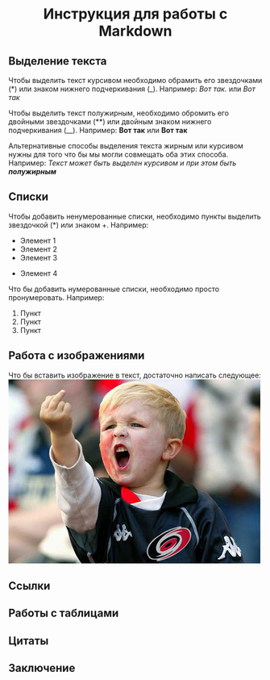 # <center> Инструкция для работы с Markdown

## Выделение текста

Чтобы выделить текст курсивом необходимо обрамить его звездочками (*) или знаком нижнего подчеркивания (_). Например: *Вот так.* или _Вот так_

Чтобы выделить текст полужирным, необходимо обромить его двойными звездочками (**) или двойным знаком нижнего подчеркивания (__). Например: **Вот так** или __Вот так__

Альтернативные способы выделения текста жирным или курсивом нужны для того что бы мы могли совмещать оба этих способа. Например: _Текст может быть выделен курсивом и при этом быть **полужирным**_

## Списки

Чтобы добавить ненумерованные списки, необходимо пункты выделить звездочкой (*) или знаком +. Например:

* Элемент 1
* Элемент 2
* Элемент 3
+ Элемент 4

Что бы добавить нумерованные списки, необходимо просто пронумеровать. Например:

1. Пункт
2. Пункт
3. Пункт

## Работа с изображениями

Что бы вставить изображение в текст, достаточно написать следующее: 
![Превед медвед](kid.jpg)

## Ссылки

## Работы с таблицами

## Цитаты 

## Заключение